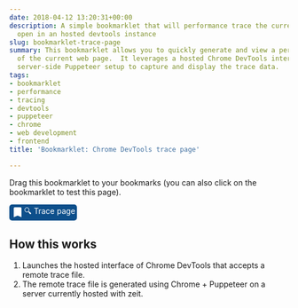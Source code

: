 ```yaml
---
date: 2018-04-12 13:20:31+00:00
description: A simple bookmarklet that will performance trace the current page and
  open in an hosted devtools instance
slug: bookmarklet-trace-page
summary: This bookmarklet allows you to quickly generate and view a performance trace
  of the current web page.  It leverages a hosted Chrome DevTools interface and a
  server-side Puppeteer setup to capture and display the trace data.
tags:
- bookmarklet
- performance
- tracing
- devtools
- puppeteer
- chrome
- web development
- frontend
title: 'Bookmarklet: Chrome DevTools trace page'

---
```


<style>
.bookmarklet {
    background-color: #0D4F8B;
    color: white;
    padding: 0.2em;
    border-radius: 5px;
    display: inline-flex;
    justify-content: center;
    text-decoration: none;
    align-items: center;
}

.bookmarklet:visited {
    color:white;
}
</style>

Drag this bookmarklet to your bookmarks (you can also click on the bookmarklet to test this page).

<a class=bookmarklet href="javascript:(function()%7Bwindow.location%3D'https%3A%2F%2Fchromedevtools.github.io%2Ftimeline-viewer%2F%3FloadTimelineFromURL%3Dhttps%3A%2F%2Fpptraas.com.com%2Ftrace%3Furl%3D'%2BencodeURIComponent(window.location)%7D)()"><svg xmlns="http://www.w3.org/2000/svg" fill="#FFFFFF" height="24" viewBox="0 0 24 24" width="24"><path d="M17 3H7c-1.1 0-1.99.9-1.99 2L5 21l7-3 7 3V5c0-1.1-.9-2-2-2z"/><path d="M0 0h24v24H0z" fill="none"/></svg>🔍 Trace page</a>

## How this works

1. Launches the hosted interface of Chrome DevTools that accepts a remote trace file.
2. The remote trace file is generated using Chrome + Puppeteer on a server currently hosted with zeit.
